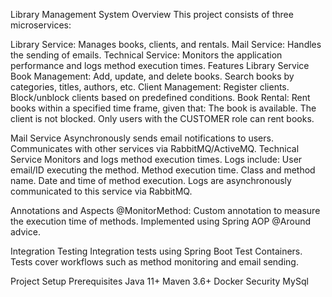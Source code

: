 Library Management System
Overview
This project consists of three microservices:


Library Service: Manages books, clients, and rentals.
Mail Service: Handles the sending of emails.
Technical Service: Monitors the application performance and logs method execution times.
Features
Library Service
Book Management:
Add, update, and delete books.
Search books by categories, titles, authors, etc.
Client Management:
Register clients.
Block/unblock clients based on predefined conditions.
Book Rental:
Rent books within a specified time frame, given that:
The book is available.
The client is not blocked.
Only users with the CUSTOMER role can rent books.


Mail Service
Asynchronously sends email notifications to users.
Communicates with other services via RabbitMQ/ActiveMQ.
Technical Service
Monitors and logs method execution times.
Logs include:
User email/ID executing the method.
Method execution time.
Class and method name.
Date and time of method execution.
Logs are asynchronously communicated to this service via RabbitMQ.


Annotations and Aspects
@MonitorMethod:
Custom annotation to measure the execution time of methods.
Implemented using Spring AOP @Around advice.


Integration Testing
Integration tests using Spring Boot Test Containers.
Tests cover workflows such as method monitoring and email sending.


Project Setup
Prerequisites
Java 11+
Maven 3.6+
Docker
Security
MySql
